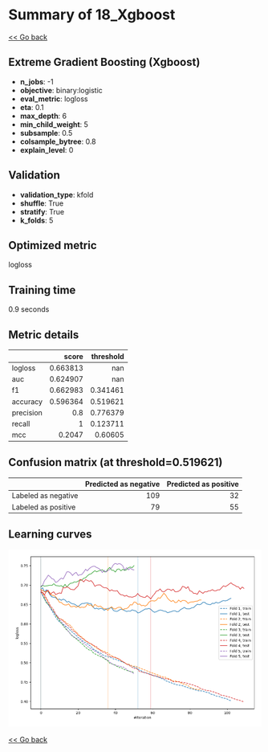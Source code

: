 # Summary of 18_Xgboost

[<< Go back](../README.md)


## Extreme Gradient Boosting (Xgboost)
- **n_jobs**: -1
- **objective**: binary:logistic
- **eval_metric**: logloss
- **eta**: 0.1
- **max_depth**: 6
- **min_child_weight**: 5
- **subsample**: 0.5
- **colsample_bytree**: 0.8
- **explain_level**: 0

## Validation
 - **validation_type**: kfold
 - **shuffle**: True
 - **stratify**: True
 - **k_folds**: 5

## Optimized metric
logloss

## Training time

0.9 seconds

## Metric details
|           |    score |   threshold |
|:----------|---------:|------------:|
| logloss   | 0.663813 |  nan        |
| auc       | 0.624907 |  nan        |
| f1        | 0.662983 |    0.341461 |
| accuracy  | 0.596364 |    0.519621 |
| precision | 0.8      |    0.776379 |
| recall    | 1        |    0.123711 |
| mcc       | 0.2047   |    0.60605  |


## Confusion matrix (at threshold=0.519621)
|                     |   Predicted as negative |   Predicted as positive |
|:--------------------|------------------------:|------------------------:|
| Labeled as negative |                     109 |                      32 |
| Labeled as positive |                      79 |                      55 |

## Learning curves
![Learning curves](learning_curves.png)

[<< Go back](../README.md)
